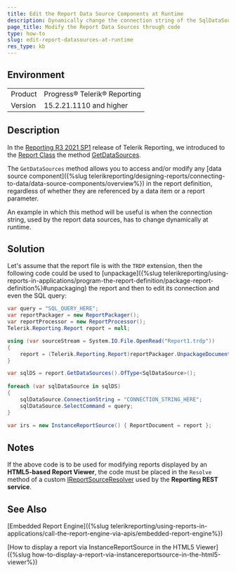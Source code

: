 ```yaml
---
title: Edit the Report Data Source Components at Runtime
description: Dynamically change the connection string of the SqlDataSource components
page_title: Modify the Report Data Sources through code
type: how-to
slug: edit-report-datasources-at-runtime
res_type: kb
---
```


## Environment
<table>
	<tbody>
		<tr>
			<td>Product</td>
			<td>Progress® Telerik® Reporting</td>
		</tr>
         <tr>
			<td>Version</td>
			<td>15.2.21.1110 and higher</td>
		</tr>
	</tbody>
</table>

## Description

In the [Reporting R3 2021 SP1](https://www.telerik.com/support/whats-new/reporting/release-history/progress-telerik-reporting-r3-2021-sp1-15-2-21-1110) release of Telerik Reporting, we introduced to the [Report Class](/reporting/api/Telerik.Reporting.Report) the method [GetDataSources](/reporting/api/Telerik.Reporting.Report#Telerik_Reporting_Report_GetDataSources).

The `GetDataSources` method allows you to access and/or modify any [data source component]({%slug telerikreporting/designing-reports/connecting-to-data/data-source-components/overview%}) in the report definition, regardless of whether they are referenced by a data item or a report parameter.

An example in which this method will be useful is when the connection string, used by the report data sources, has to change dynamically at runtime.

## Solution

Let's assume that the report file is with the `TRDP` extension, then the following code could be used to [unpackage]({%slug telerikreporting/using-reports-in-applications/program-the-report-definition/package-report-definition%}#unpackaging) the report and then to edit its connection and even the SQL query:

````C#
var query = "SQL_QUERY_HERE";
var reportPackager = new ReportPackager();
var reportProcessor = new ReportProcessor();
Telerik.Reporting.Report report = null;

using (var sourceStream = System.IO.File.OpenRead("Report1.trdp"))
{
	report = (Telerik.Reporting.Report)reportPackager.UnpackageDocument(sourceStream);
}

var sqlDS = report.GetDataSources().OfType<SqlDataSource>();
            
foreach (var sqlDataSource in sqlDS)
{
	sqlDataSource.ConnectionString = "CONNECTION_STRING_HERE";
	sqlDataSource.SelectCommand = query;
}
           
var irs = new InstanceReportSource() { ReportDocument = report };
````


## Notes

If the above code is to be used for modifying reports displayed by an **HTML5-based Report Viewer**, the code must be placed in the `Resolve` method of a custom [IReportSourceResolver](/reporting/api/Telerik.Reporting.Services.IReportSourceResolver) used by the **Reporting REST service**. 

## See Also

[Embedded Report Engine]({%slug telerikreporting/using-reports-in-applications/call-the-report-engine-via-apis/embedded-report-engine%})

[How to display a report via InstanceReportSource in the HTML5 Viewer]({%slug how-to-display-a-report-via-instancereportsource-in-the-html5-viewer%})
